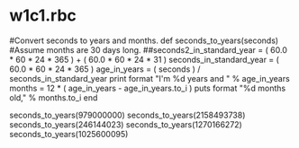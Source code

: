 # w1c1.rbc
#Convert seconds to years and months.
def seconds_to_years(seconds)
#Assume months are 30 days long.
##seconds2_in_standard_year = ( 60.0 * 60 * 24 * 365 ) + ( 60.0 * 60 * 24 * 31 )
seconds_in_standard_year = ( 60.0 * 60 * 24 * 365 )
age_in_years = ( seconds ) / seconds_in_standard_year
print format "I'm %d years and " % age_in_years 
months = 12 * ( age_in_years - age_in_years.to_i ) 
puts format "%d months old," % months.to_i
end

seconds_to_years(979000000)
seconds_to_years(2158493738)
seconds_to_years(246144023)
seconds_to_years(1270166272)
seconds_to_years(1025600095)
